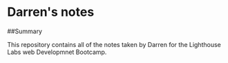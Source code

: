 # Darren's notes

##Summary 

This repository contains all of the notes taken by Darren for the Lighthouse Labs web Developmnet Bootcamp.